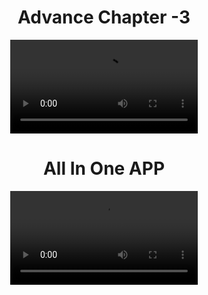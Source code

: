 <h1 align="center">Advance Chapter -3 </h1>
<div align="center">
<video src="https://github.com/user-attachments/assets/db721791-ca6b-4667-9d74-8414b4a52042">
</div>

<h1 align="center">All In One APP </h1>

<div align="center">
<img src=""heigth=35%,width=21%>
</div>
<div align="center">
<video src="">
</div>
